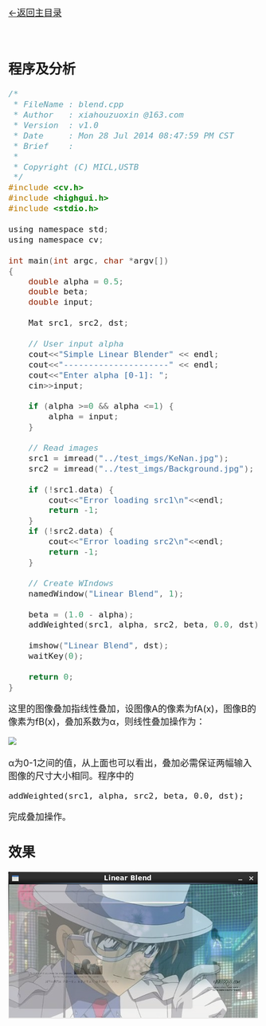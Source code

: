 [<font size=4>←返回主目录<font>](../README.md)
</br></br></br>

## 程序及分析

```c
/*
 * FileName : blend.cpp
 * Author   : xiahouzuoxin @163.com
 * Version  : v1.0
 * Date     : Mon 28 Jul 2014 08:47:59 PM CST
 * Brief    : 
 * 
 * Copyright (C) MICL,USTB
 */
#include <cv.h>
#include <highgui.h>
#include <stdio.h>

using namespace std;
using namespace cv;

int main(int argc, char *argv[])
{
    double alpha = 0.5;
    double beta;
    double input;

    Mat src1, src2, dst;

    // User input alpha
    cout<<"Simple Linear Blender" << endl;
    cout<<"---------------------" << endl;
    cout<<"Enter alpha [0-1]: ";
    cin>>input;

    if (alpha >=0 && alpha <=1) {
        alpha = input;
    }

    // Read images
    src1 = imread("../test_imgs/KeNan.jpg");
    src2 = imread("../test_imgs/Background.jpg");

    if (!src1.data) {
        cout<<"Error loading src1\n"<<endl;
        return -1;
    }
    if (!src2.data) {
        cout<<"Error loading src2\n"<<endl;
        return -1;
    }

    // Create WIndows
    namedWindow("Linear Blend", 1);

    beta = (1.0 - alpha);
    addWeighted(src1, alpha, src2, beta, 0.0, dst);

    imshow("Linear Blend", dst);
    waitKey(0);

    return 0;
}
```

这里的图像叠加指线性叠加，设图像A的像素为fA(x)，图像B的像素为fB(x)，叠加系数为α，则线性叠加操作为：

<img src="http://www.forkosh.com/mathtex.cgi? \Large g(x)=\alpha f_A(x)+(1-\alpha)f_B(x)">

α为0-1之间的值，从上面也可以看出，叠加必需保证两幅输入图像的尺寸大小相同。程序中的

```
addWeighted(src1, alpha, src2, beta, 0.0, dst);
```

完成叠加操作。

## 效果

![result]


[result]:../images/OpenCV基础篇之图片叠加/result.png
